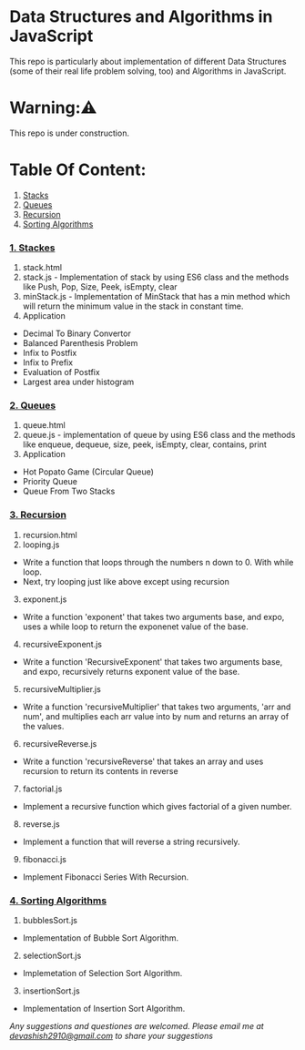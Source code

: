 Data Structures and Algorithms in JavaScript
====================================
This repo is particularly about implementation of different Data Structures (some of their real life problem solving, too) and Algorithms in JavaScript.

# Warning:⚠️
This repo is under construction.

# Table Of Content:
1. [Stacks](#stacks)
2. [Queues](#queues)
3. [Recursion](#recursion)
4. [Sorting Algorithms](#sorting)

### <a name="stacks"></a>[1. Stackes][1]
1. stack.html
2. stack.js - Implementation of stack by using ES6 class and the methods like Push, Pop, Size, Peek, isEmpty, clear
3. minStack.js - Implementation of MinStack that has a min method which will return the minimum value in the stack in constant time.
4. Application
- Decimal To Binary Convertor
- Balanced Parenthesis Problem
- Infix to Postfix
- Infix to Prefix
- Evaluation of Postfix
- Largest area under histogram

### <a name="queues"></a>[2. Queues][2]
1. queue.html
2. queue.js - implementation of queue by using ES6 class and the methods like enqueue, dequeue, size, peek, isEmpty, clear, contains, print
3. Application
- Hot Popato Game (Circular Queue)
- Priority Queue
- Queue From Two Stacks

### <a name="recursion"></a>[3. Recursion][3]
1. recursion.html
2. looping.js
- Write a function that loops through the numbers n down to 0. With while loop.
- Next, try looping just like above except using recursion
3. exponent.js
- Write a function 'exponent' that takes two arguments base, and expo, uses a while loop to return the exponenet value of the base.
4. recursiveExponent.js
- Write a function 'RecursiveExponent' that takes two arguments base, and expo, recursively returns exponent value of the base.
5. recursiveMultiplier.js
- Write a function 'recursiveMultiplier' that takes two arguments, 'arr and num', and multiplies each arr value into by num and returns an array of the values.
6. recursiveReverse.js
- Write a function 'recursiveReverse' that takes an array and uses recursion to return its contents in reverse
7. factorial.js
- Implement a recursive function which gives factorial of a given number.
8. reverse.js
- Implement a function that will reverse a string recursively.
9. fibonacci.js
- Implement Fibonacci Series With Recursion.

### <a name="sorting"></a>[4. Sorting Algorithms][4]
1. bubblesSort.js
- Implementation of Bubble Sort Algorithm.

2. selectionSort.js
- Implemetation of Selection Sort Algorithm.

3. insertionSort.js
- Implementation of Insertion Sort Algorithm.

_Any suggestions and questiones are welcomed. Please email me at devashish2910@gmail.com to share your suggestions_

[1]: https://github.com/Devashish2910/javascript-datastructures-algorithms/tree/master/1.Stacks
[2]: https://github.com/Devashish2910/javascript-datastructures-algorithms/tree/master/2.Queues
[3]: https://github.com/Devashish2910/javascript-datastructures-algorithms/tree/master/3.Recursion
[4]: https://github.com/Devashish2910/javascript-datastructures-algorithms/tree/master/4.Sorting
